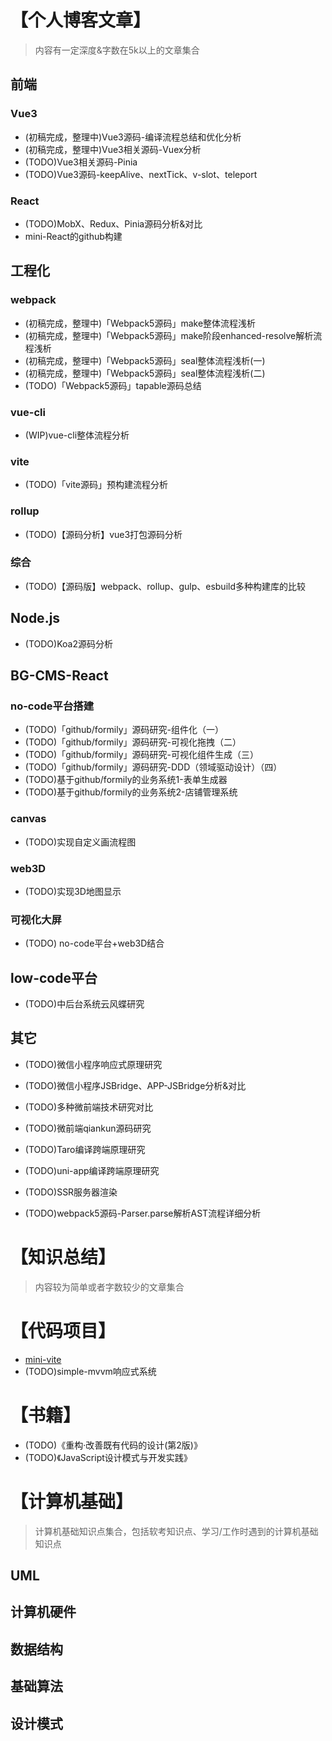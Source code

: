 # 【个人博客文章】
> 内容有一定深度&字数在5k以上的文章集合
## 前端

### Vue3
- (初稿完成，整理中)Vue3源码-编译流程总结和优化分析
- (初稿完成，整理中)Vue3相关源码-Vuex分析
- (TODO)Vue3相关源码-Pinia
- (TODO)Vue3源码-keepAlive、nextTick、v-slot、teleport

### React
- (TODO)MobX、Redux、Pinia源码分析&对比
- mini-React的github构建

## 工程化
### webpack
- (初稿完成，整理中)「Webpack5源码」make整体流程浅析
- (初稿完成，整理中)「Webpack5源码」make阶段enhanced-resolve解析流程浅析
- (初稿完成，整理中)「Webpack5源码」seal整体流程浅析(一)
- (初稿完成，整理中)「Webpack5源码」seal整体流程浅析(二)
- (TODO)「Webpack5源码」tapable源码总结

### vue-cli
- (WIP)vue-cli整体流程分析

### vite
- (TODO)「vite源码」预构建流程分析

### rollup
- (TODO)【源码分析】vue3打包源码分析

### 综合
- (TODO)【源码版】webpack、rollup、gulp、esbuild多种构建库的比较

## Node.js
- (TODO)Koa2源码分析


## BG-CMS-React
### no-code平台搭建
- (TODO)「github/formily」源码研究-组件化（一）
- (TODO)「github/formily」源码研究-可视化拖拽（二）
- (TODO)「github/formily」源码研究-可视化组件生成（三）
- (TODO)「github/formily」源码研究-DDD（领域驱动设计）（四）
- (TODO)基于github/formily的业务系统1-表单生成器
- (TODO)基于github/formily的业务系统2-店铺管理系统
### canvas
- (TODO)实现自定义画流程图
### web3D
- (TODO)实现3D地图显示
### 可视化大屏
- (TODO) no-code平台+web3D结合

## low-code平台
- (TODO)中后台系统云风蝶研究


## 其它
- (TODO)微信小程序响应式原理研究
- (TODO)微信小程序JSBridge、APP-JSBridge分析&对比
- (TODO)多种微前端技术研究对比
- (TODO)微前端qiankun源码研究
- (TODO)Taro编译跨端原理研究
- (TODO)uni-app编译跨端原理研究
- (TODO)SSR服务器渲染

- (TODO)webpack5源码-Parser.parse解析AST流程详细分析

# 【知识总结】
> 内容较为简单或者字数较少的文章集合


# 【代码项目】
- [mini-vite](https://github.com/wbccb/mini-vite)
- (TODO)simple-mvvm响应式系统

# 【书籍】
- (TODO)《重构·改善既有代码的设计(第2版)》
- (TODO)《JavaScript设计模式与开发实践》

# 【计算机基础】
> 计算机基础知识点集合，包括软考知识点、学习/工作时遇到的计算机基础知识点
## UML
## 计算机硬件
## 数据结构
## 基础算法
## 设计模式
